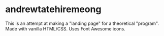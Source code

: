 # andrewtatehiremeong
This is an attempt at making a "landing page" for a theoretical "program".
Made with vanilla HTML/CSS. Uses Font Awesome icons.
